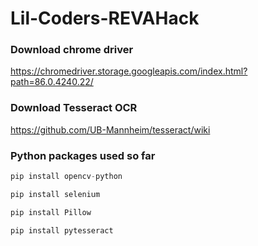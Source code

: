 # Lil-Coders-REVAHack

### Download chrome driver
https://chromedriver.storage.googleapis.com/index.html?path=86.0.4240.22/

### Download Tesseract OCR
https://github.com/UB-Mannheim/tesseract/wiki

### Python packages used so far

```python
pip install opencv-python 
```
```python
pip install selenium
```
```python
pip install Pillow
```
```python
pip install pytesseract
```

